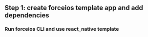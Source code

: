 ## Step 1: create forceios template app and add dependencies

### Run forceios CLI and use react_native template 
